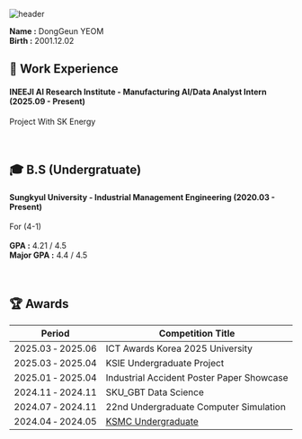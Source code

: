 ![header](https://capsule-render.vercel.app/api?type=waving&color=gradient&height=200&section=header&text=Dong_Geun_YEOM&fontSize=80)
 
__Name :__ DongGeun YEOM <br/>
__Birth :__ 2001.12.02 <br/>

## 🏃 Work Experience
#### INEEJI AI Research Institute - Manufacturing AI/Data Analyst Intern (2025.09 - Present) <br/>
Project With SK Energy <br/>
<br/>
<br/>
## 🎓 B.S (Undergratuate)
#### Sungkyul University - Industrial Management Engineering (2020.03 - Present) <br/>
For (4-1) <br/>
<br/>
__GPA :__ 4.21 / 4.5 <br/>
__Major GPA :__ 4.4 / 4.5 <br/>
<br/>
<br/>
## 🏆️ Awards
|Period|Competition Title|Award|Host|
|---|---|---|---|
| 2025.03&nbsp;&#8209;&nbsp;2025.06 | ICT&nbsp;Awards&nbsp;Korea&nbsp;2025&nbsp;University | Encouragement | Korea&nbsp;Association&nbsp;of&nbsp;Information&nbsp;and&nbsp;Science&nbsp;Education |
| 2025.03&nbsp;&#8209;&nbsp;2025.04 | KSIE&nbsp;Undergraduate&nbsp;Project | Encouragement | Korean&nbsp;Society&nbsp;of&nbsp;Industrial&nbsp;and&nbsp;System&nbsp;Engineering |
| 2025.01&nbsp;&#8209;&nbsp;2025.04 | Industrial&nbsp;Accident&nbsp;Poster&nbsp;Paper&nbsp;Showcase |First Author| Labor&nbsp;Welfare&nbsp;Research&nbsp;Institute |
| 2024.11&nbsp;&#8209;&nbsp;2024.11 | SKU_GBT&nbsp;Data&nbsp;Science | Gold | SKU_GBT,&nbsp;Samsung&nbsp;SDS,&nbsp;Data&nbsp;Solution |
| 2024.07&nbsp;&#8209;&nbsp;2024.11 | 22nd&nbsp;Undergraduate&nbsp;Computer&nbsp;Simulation | 4th | Korean&nbsp;Simulation&nbsp;Society |
| 2024.04&nbsp;&#8209;&nbsp;2024.05 | [KSMC&nbsp;Undergraduate](https://github.com/ehdrmsdua/2024_Society_Of_Management_Consulting_Undergratuate_Contest)| Excellence | Korean&nbsp;Society&nbsp;of&nbsp;Management&nbsp;Consulting |


